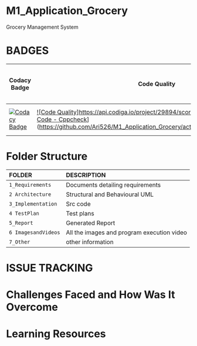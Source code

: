 # M1_Application_Grocery
Grocery Management System

# BADGES
| Codacy Badge | Code Quality | Code Grade | Unity |[Git Inspector](using github.io option)
|---------------|--------------|------------|-------|---------------------------------------
[![Codacy Badge](https://app.codacy.com/project/badge/Grade/0d2c8b8110f145368c0d4bccba673833)](https://www.codacy.com/gh/Ari526/M1_Application_Grocery/dashboard?utm_source=github.com&amp;utm_medium=referral&amp;utm_content=Ari526/M1_Application_Grocery&amp;utm_campaign=Badge_Grade)| [![Code Quality]https://api.codiga.io/project/29894/score/svg[![Code Quality - Static Code - Cppcheck](https://github.com/Ari526/M1_Application_Grocery/actions/workflows/cppcheck.yml/badge.svg)](https://github.com/Ari526/M1_Application_Grocery/actions/workflows/cppcheck.yml)| [![Code Grade]https://api.codiga.io/project/29894/status/svg | [![C/C++ CI UnitTesting](https://github.com/Ari526/M1_Application_Grocery/actions/workflows/bulid.yml/badge.svg)](https://github.com/Ari526/M1_Application_Grocery/actions/workflows/bulid.yml)| [![Contribution Check - Git Inspector](https://github.com/Ari526/M1_Application_Grocery/actions/workflows/gitinspector.yml/badge.svg)](https://github.com/Ari526/M1_Application_Grocery/actions/workflows/gitinspector.yml)



# Folder Structure
|FOLDER|DESCRIPTION|
|:-----|:----------|
|`1_Requirements`|Documents detailing requirements|
|`2 Architecture`|Structural and Behavioural UML|
|`3_Implementation`|Src code|
|`4 TestPlan`|Test plans|
|`5_Report`|Generated Report|
|`6 ImagesandVideos`|All the images and program execution video|
|`7_Other`|other information|

# ISSUE TRACKING


# Challenges Faced and How Was It Overcome


# Learning Resources

